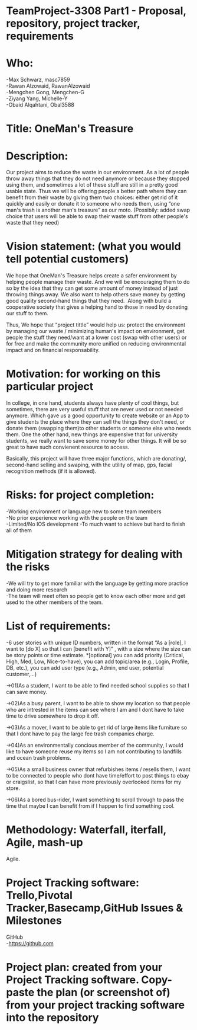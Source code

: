 # TeamProject-3308 Part1 - Proposal, repository, project tracker, requirements

# Who: 

-Max Schwarz, masc7859  
-Rawan Alzowaid, RawanAlzowaid  
-Mengchen Gong, Mengchen-G  
-Ziyang Yang, Michelle-Y  
-Obaid Alqahtani, Obal3588  


# Title: OneMan's Treasure

# Description:  

Our project aims to reduce the waste in our environment. As a lot of people throw
away things that they do not need anymore or because they stopped using them,
and sometimes a lot of these stuff are still in a pretty good usable state.
Thus we will be offering people a better path where they can benefit from their
waste by giving them two choices: either get rid of it quickly and easily or donate it to
someone who needs them, using “one man's trash is another man's treasure” as
our moto. 
(Possibily: added swap choice that users will be able to swap their waste stuff from other people's waste that they need)


# Vision statement: (what you would tell potential customers)

We hope that OneMan's Treasure helps create a safer environment by helping people
manage their waste. And we will be encouraging them to do so by the idea that
they can get some amount of money instead of just throwing things away. We also
want to help others save money by getting good quality second-hand things that
they need.  Along with build a cooperative society that gives a helping hand to those in need by donating our
stuff to them.

Thus,
We hope that “project tittle” would help us: protect the environment by managing our waste / minimizing human's impact on environment,
get people the stuff they need/want at a lower cost (swap with other users) or for free and make the community more unified on reducing environmental impact and on financial responsability.


# Motivation: for working on this particular project 

In college, in one hand, students always have plenty of cool things, but sometimes, there are very useful stuff that are never used or not needed anymore. Which gave us a good opportunity to create website or an App to give students the place where they can sell the things they don't need, or donate them (swapping them)to other students or someone else who needs them. One the other hand, new things are expensive that for university students, we really want to save some money for other things. It will be so great to have such convienent resource to access.

Basically, this project will have three major functions, which are donating/, second-hand selling and swaping, with the utility of map, gps, facial recognition methods (if it is allowed).


# Risks: for project completion:

-Working environment or language new to some team members  
-No prior experience working with the people on the team  
-Limited/No IOS development
-To much want to achieve but hard to finish all of them


# Mitigation strategy for dealing with the risks

-We will try to get more familiar with the language by getting more practice and doing more research  
-The team will meet often so people get to know each other more and get used to the other members of the team.  


# List of requirements: 
-6 user stories with unique ID numbers, written in the format “As a [role], I want to [do X] so that I can [benefit with Y]” , with a size where the size can be story points or time estimate. 
*[optional] you can add priority (Critical, High, Med, Low, Nice-to-have), you can add topic/area (e.g., Login, Profile, DB, etc.), you can add user type (e.g., Admin, end user, potential customer,…)  

->01)As a student, I want to be able to find needed school supplies so that I can save money.  

->02)As a busy parent, I want to be able to show my location so that people who are intrested in the items can see where I am and I dont have to take time to drive somewhere to drop it off.  

->03)As a mover, I want to be able to get rid of large items like furniture so that I dont have to pay the large fee trash companies charge.

->04)As an environmentally concious member of the community, I would like to have someone reuse my items so I am not contributing to landfills and ocean trash problems.

->05)As a small business owner that refurbishes items / resells them, I want to be connected to people who dont have time/effort to post things to ebay or craigslist, so that I can have more previously overlooked items for my store.

->06)As a bored bus-rider, I want something to scroll through to pass the time that maybe I can benefit from if I happen to find something cool.

# Methodology: Waterfall, iterfall, Agile, mash-up 

Agile.

# Project Tracking software: Trello,Pivotal Tracker,Basecamp,GitHub Issues & Milestones

GitHub  
-https://github.com

# Project plan: created from your Project Tracking software. Copy-paste the plan (or screenshot of) from your project tracking software into the repository
